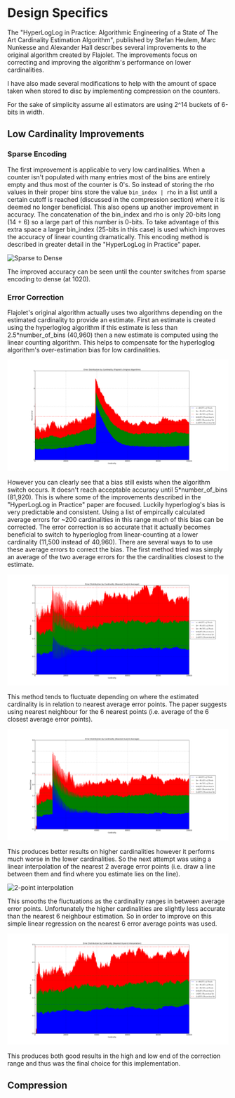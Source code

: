 # Design Specifics

The "HyperLogLog in Practice: Algorithmic Engineering of a State of The Art Cardinality Estimation Algorithm", published by Stefan Heulem, Marc Nunkesse and Alexander Hall describes several improvements to the original algorithm created by Flajolet. The improvements focus on correcting and improving the algorithm's performance on lower cardinalities.

I have also made several modifications to help with the amount of space taken when stored to disc by implementing compression on the counters.

For the sake of simplicity assume all estimators are using 2^14 buckets of 6-bits in width.

## Low Cardinality Improvements

### Sparse Encoding
The first improvement is applicable to very low cardinalities. When a counter isn't populated with many entries most of the bins are entirely empty and thus most of the counter is 0's. So instead of storing the rho values in their proper bins store the value `bin_index | rho` in a list until a certain cutoff is reached (discussed in the compression section) where it is deemed no longer beneficial. This also opens up another improvement in accuracy. The concatenation of the bin_index and rho is only 20-bits long (14 + 6) so a large part of this number is 0-bits. To take advantage of this extra space a larger bin_index (25-bits in this case) is used which improves the accuracy of linear counting dramatically. This encoding method is described in greater detail in the "HyperLogLog in Practice" paper.

![Sparse to Dense](projects/DW/repos/hyperloglog-cardinality-estimator/documentation/sparse_to_dense_final.png)

The improved accuracy can be seen until the counter switches from sparse encoding to dense (at 1020).

### Error Correction
Flajolet's original algorithm actually uses two algorithms depending on the estimated cardinality to provide an estimate. First an estimate is created using the hyperloglog algorithm if this estimate is less than 2.5*number_of_bins (40,960) then a new estimate is computed using the linear counting algorithm. This helps to compensate for the hyperloglog algorithm's over-estimation bias for low cardinalities.

![Flajolet's Original Algorithm](original_algorithm.png)

However you can clearly see that a bias still exists when the algorithm switch occurs. It doesn't reach acceptable accuracy until 5*number_of_bins (81,920). This is where some of the improvements described in the "HyperLogLog in Practice" paper are focused. Luckily hyperloglog's bias is very predictable and consistent. Using a list of empircally calculated average errors for ~200 cardinalities in this range much of this bias can be corrected. The error correction is so accurate that it actually becomes beneficial to switch to hyperloglog from linear-counting at a lower cardinality (11,500 instead of 40,960). There are several ways to to use these average errors to correct the bias. The first method tried was simply an average of the two average errors for the the cardinalities closest to the estimate.

![2-point average](2-point_average.png?raw=true)

This method tends to fluctuate depending on where the estimated cardinality is in relation to nearest average error points. The paper suggests using nearest neighbour for the 6 nearest points (i.e. average of the 6 closest average error points).

![6-point average](6-point_average.png?raw=true)

This produces better results on higher cardinalities however it performs much worse in the lower cardinalities. So the next attempt was using a linear interpolation of the nearest 2 average error points (i.e. draw a line between them and find where you estimate lies on the line).

![2-point interpolation](projects/DW/repos/hyperloglog-cardinality-estimator/documentation/2-point_interpolation.png?raw=true)

This smooths the fluctuations as the cardinality ranges in between average error points. Unfortunately the higher cardinalities are slightly less accurate than the nearest 6 neighbour estimation. So in order to improve on this simple linear regression on the nearest 6 error average points was used.

![6-point interpolation](documentation/final_choice.png?raw=true)

This produces both good results in the high and low end of the correction range and thus was the final choice for this implementation.

## Compression
